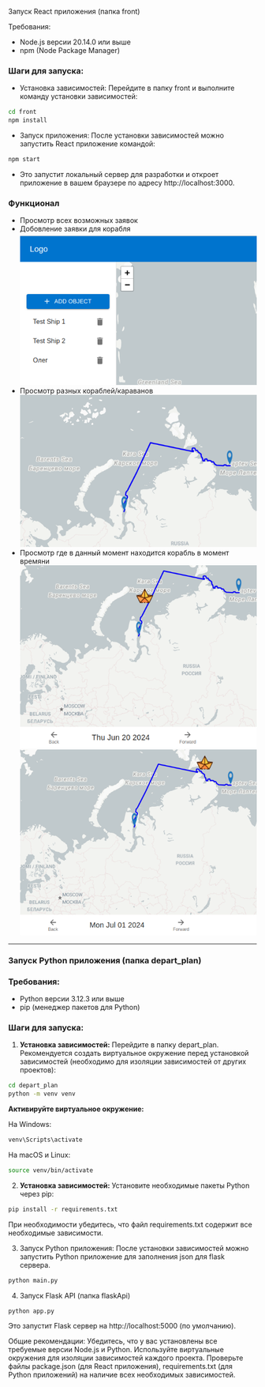 Запуск React приложения (папка front)

Требования:
- Node.js версии 20.14.0 или выше
- npm (Node Package Manager)

### Шаги для запуска:
- Установка зависимостей:
Перейдите в папку front и выполните команду установки зависимостей:
```bash
cd front
npm install
```
- Запуск приложения:
После установки зависимостей можно запустить React приложение командой:
```bash
npm start
```
- Это запустит локальный сервер для разработки и откроет приложение в вашем браузере по адресу http://localhost:3000.

### Функционал
- Просмотр всех возможных заявок
- Добовление заявки для корабля
![img.png](img.png)
- Просмотр разных кораблей/караванов
![img_1.png](img_1.png)
- Просмотр где в данный момент находится корабль в момент времяни
![img_2.png](img_2.png)
![img_3.png](img_3.png)
________

### Запуск Python приложения (папка depart_plan)
### Требования:
- Python версии 3.12.3 или выше
- pip (менеджер пакетов для Python)

### Шаги для запуска:
1) **Установка зависимостей:**
Перейдите в папку depart_plan. Рекомендуется создать виртуальное окружение перед установкой зависимостей (необходимо для изоляции зависимостей от других проектов):
```bash
cd depart_plan
python -m venv venv
```
**Активируйте виртуальное окружение:**

На Windows:
```bash
venv\Scripts\activate
```
На macOS и Linux:

```bash
source venv/bin/activate
```
2) **Установка зависимостей:**
Установите необходимые пакеты Python через pip:

```bash
pip install -r requirements.txt
```
При необходимости убедитесь, что файл requirements.txt содержит все необходимые зависимости.

3) Запуск Python приложения:
После установки зависимостей можно запустить Python приложение для заполнения json для flask сервера. 

```bash
python main.py
```

4) Запуск Flask API (папка flaskApi)

```bash
python app.py
```
Это запустит Flask сервер на http://localhost:5000 (по умолчанию).


Общие рекомендации:
Убедитесь, что у вас установлены все требуемые версии Node.js и Python.
Используйте виртуальные окружения для изоляции зависимостей каждого проекта.
Проверьте файлы package.json (для React приложения), requirements.txt (для Python приложений) на наличие всех необходимых зависимостей.
